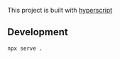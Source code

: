 This project is built with [hyperscript]

[hyperscript]: https://hyperscript.org

## Development
```sh
npx serve .
```

